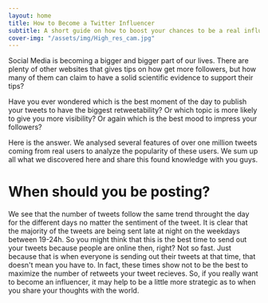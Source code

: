 ```yaml
---
layout: home
title: How to Become a Twitter Influencer
subtitle: A short guide on how to boost your chances to be a real influencer on Twitter.
cover-img: "/assets/img/High_res_cam.jpg"
---
```

 Social Media is becoming a bigger and bigger part of our lives. There are plenty of other websites that gives tips on how get more followers, but 
 how many of them can claim to have a solid scientific evidence to support their tips? 

 Have you ever wondered which is the best moment of the day to publish your tweets to have the biggest retweetability? 
 Or which topic is more likely to give you more visibility? Or again which is the best mood to impress your followers?

 Here is the answer.
 We analysed several features of over one million tweets coming from real users to analyze the popularity of these users. 
 We sum up all what we discovered here and share this found knowledge with you guys.

# When should you be posting?

We see that the number of tweets follow the same trend throught the day for the different days no matter the sentiment of the tweet. It is clear that the majority of the tweets are being sent late at night on the weekdays between 19-24h. So you might think that this is the best time to send out your tweets because people are online then, right? Not so fast. Just because that is when everyone is sending out their tweets at that time, that doesn't mean you have to. In fact, these times show not to be the best to maximize the number of retweets your tweet recieves. So, if you really want to become an influencer, it may help to be a little more strategic as to when you share your thoughts with the world. 

